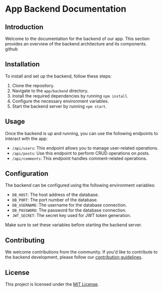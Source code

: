 # App Backend Documentation

## Introduction
Welcome to the documentation for the backend of our app. This section provides an overview of the backend architecture and its components.
github
## Installation
To install and set up the backend, follow these steps:

1. Clone the repository.
2. Navigate to the `app/backend` directory.
3. Install the required dependencies by running `npm install`.
4. Configure the necessary environment variables.
5. Start the backend server by running `npm start`.

## Usage
Once the backend is up and running, you can use the following endpoints to interact with the app:

- `/api/users`: This endpoint allows you to manage user-related operations.
- `/api/posts`: Use this endpoint to perform CRUD operations on posts.
- `/api/comments`: This endpoint handles comment-related operations.

## Configuration
The backend can be configured using the following environment variables:

- `DB_HOST`: The host address of the database.
- `DB_PORT`: The port number of the database.
- `DB_USERNAME`: The username for the database connection.
- `DB_PASSWORD`: The password for the database connection.
- `JWT_SECRET`: The secret key used for JWT token generation.

Make sure to set these variables before starting the backend server.

## Contributing
We welcome contributions from the community. If you'd like to contribute to the backend development, please follow our [contribution guidelines](CONTRIBUTING.md).

## License
This project is licensed under the [MIT License](LICENSE).
